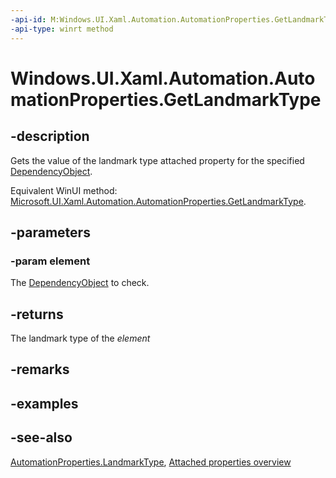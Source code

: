 ```yaml
---
-api-id: M:Windows.UI.Xaml.Automation.AutomationProperties.GetLandmarkType(Windows.UI.Xaml.DependencyObject)
-api-type: winrt method
---
```


<!-- Method syntax
public Windows.UI.Xaml.Automation.Peers.AutomationLandmarkType GetLandmarkType(Windows.UI.Xaml.DependencyObject element)
-->

# Windows.UI.Xaml.Automation.AutomationProperties.GetLandmarkType

## -description

Gets the value of the landmark type attached property for the specified [DependencyObject](../windows.ui.xaml/dependencyobject.md).

Equivalent WinUI method: [Microsoft.UI.Xaml.Automation.AutomationProperties.GetLandmarkType](/windows/winui/api/microsoft.ui.xaml.automation.automationproperties.getlandmarktype).

## -parameters

### -param element

The [DependencyObject](../windows.ui.xaml/dependencyobject.md) to check.

## -returns

The landmark type of the *element*

## -remarks

## -examples

## -see-also

[AutomationProperties.LandmarkType](automationproperties_landmarktype.md), [Attached properties overview](/windows/uwp/xaml-platform/attached-properties-overview)
